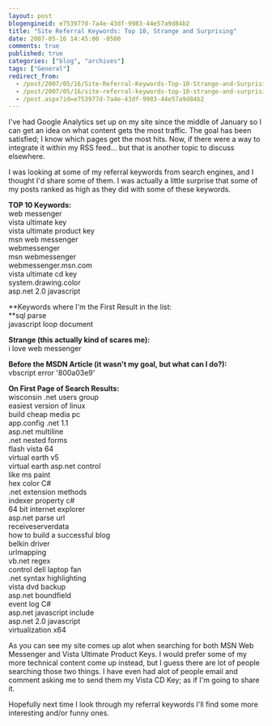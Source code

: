 ```yaml
---
layout: post
blogengineid: e753977d-7a4e-43df-9983-44e57a9d84b2
title: "Site Referral Keywords: Top 10, Strange and Surprising"
date: 2007-05-16 14:45:00 -0500
comments: true
published: true
categories: ["blog", "archives"]
tags: ["General"]
redirect_from: 
  - /post/2007/05/16/Site-Referral-Keywords-Top-10-Strange-and-Surprising
  - /post/2007/05/16/site-referral-keywords-top-10-strange-and-surprising
  - /post.aspx?id=e753977d-7a4e-43df-9983-44e57a9d84b2
---
```

<!-- more -->

I've had Google Analytics set up on my site since the middle of January so I can get an idea on what content gets the most traffic. The goal has been satisfied; I know which pages get the most hits. Now, if there were a way to integrate it within my RSS feed... but that is another topic to discuss elsewhere.

I was looking at some of my referral keywords from search engines, and I thought I'd share some of them. I was actually a little surprise that some of my posts ranked as high as they did with some of these keywords.

**TOP 10 Keywords:**<BR>web messenger<BR>vista ultimate key<BR>vista ultimate product key<BR>msn web messenger<BR>webmessenger<BR>msn webmessenger<BR>webmessenger.msn.com<BR>vista ultimate cd key<BR>system.drawing.color<BR>asp.net 2.0 javascript

**Keywords where I'm the First Result in the list:<BR>**sql parse<BR>javascript loop document

**Strange (this actually kind of scares me):**<BR>i love web messenger

**Before the MSDN Article (it wasn't my goal, but what can I do?):**<BR>vbscript error '800a03e9'

**On First Page of Search Results:**<BR>wisconsin .net users group<BR>easiest version of linux<BR>build cheap media pc<BR>app.config .net 1.1<BR>asp.net multiline<BR>.net nested forms<BR>flash vista 64<BR>virtual earth v5<BR>virtual earth asp.net control<BR>like ms paint<BR>hex color C#<BR>.net extension methods<BR>indexer property c#<BR>64 bit internet explorer<BR>asp.net parse url<BR>receiveserverdata<BR>how to build a successful blog<BR>belkin driver<BR>urlmapping<BR>vb.net regex<BR>control dell laptop fan<BR>.net syntax highlighting<BR>vista dvd backup<BR>asp.net boundfield<BR>event log C#<BR>asp.net javascript include<BR>asp.net 2.0 javascript<BR>virtualization x64<BR>

As you can see my site comes up alot when searching for both MSN Web Messenger and Vista Ultimate Product Keys. I would prefer some of my more technical content come up instead, but I guess there are lot of people searching those two things. I have even had alot of people email and comment asking me to send them my Vista CD Key; as if I'm going to share it.

Hopefully next time I look through my referral keywords I'll find some more interesting and/or funny ones.
